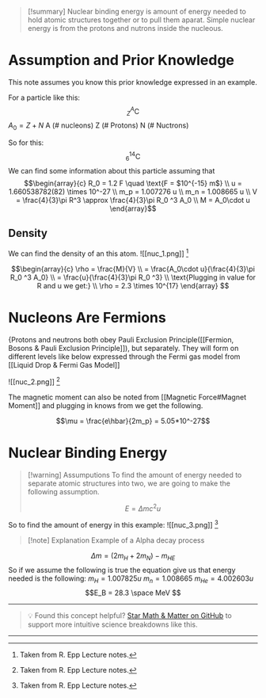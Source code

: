 
>[!summary]
Nuclear binding energy is amount of energy needed to hold atomic structures together or to pull them aparat. Simple nuclear energy is from the protons and nutrons inside the nucleous.
# Assumption and Prior Knowledge
This note assumes you know this prior knowledge expressed in an example. 

For a particle like this: $$  _{Z}^{A}\textrm{C} $$
$A_0 = Z + N$
A (# nucleons)
Z (# Protons)
N (# Nuctrons)

So for this: $$ _{6}^{14}\textrm{C}$$
We can find some information about this particle assuming that
$$\begin{array}{c} R_0 = 1.2 F \quad \text{F = $10^{-15} m$} \\ 
u = 1.660538782(82) \times 10^-27 \\ 
m_p = 1.007276 u \\
m_n = 1.008665 u \\
V = \frac{4}{3}\pi R^3 \approx \frac{4}{3}\pi R_0 ^3 A_0 \\
M = A_0\cdot u
\end{array}$$

## Density 
We can find the density of an this atom. 
![[nuc_1.png]]
[^1]

$$\begin{array}{c} 
\rho = \frac{M}{V} \\ 
= \frac{A_0\cdot u}{\frac{4}{3}\pi R_0 ^3 A_0}
\\ 
= \frac{u}{\frac{4}{3}\pi R_0 ^3} \\ 
\text{Plugging in value for R and u we get:} \\ 
\rho = 2.3 \times 10^{17}
\end{array} $$

# Nucleons Are Fermions
{Protons and neutrons both obey Pauli Exclusion Principle([[Fermion, Bosons & Pauli Exclusion Principle]]), but separately. They will form on different levels like below expressed through the Fermi gas model from [[Liquid Drop & Fermi Gas Model]]

![[nuc_2.png]]
[^1]

The magnetic moment can also be noted from [[Magnetic Force#Magnet Moment]] and plugging in knows from we get the following.

$$\mu = \frac{e\hbar}{2m_p} = 5.05*10^-27$$
# Nuclear Binding Energy
>[!warning] Assumputions
To find the amount of energy needed to separate atomic structures into two, we are going to make the following assumption.
>
>$$E = \Delta m c^2u $$


So to find the amount of energy in this example:
![[nuc_3.png]]
[^1]
>[!note] Explanation
Example of a Alpha decay process

$$\Delta m = (2m_H + 2m_N) -m_{HE} $$
So if we assume the following is true the equation give us that energy needed is the following:
$m_H = 1.007825u$ 
$m_n = 1.008665$ 
$m_{He} = 4.002603u$ 
$$E_B = 28.3 \space MeV $$

[^1]: Taken from R. Epp Lecture notes.

---

> 💡 Found this concept helpful? [Star Math & Matter on GitHub](https://github.com/rajeevphysics/Obsidan-MathMatter) to support more intuitive science breakdowns like this.

---
